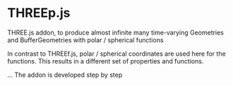 # THREEp.js

THREE.js addon, to produce almost infinite many time-varying Geometries and BufferGeometries with polar / spherical functions

In contrast to THREEf.js, polar / spherical coordinates are used here for the functions.
This results in a different set of properties and functions.

...
The addon is developed step by step

